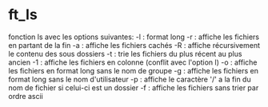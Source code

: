 # ft_ls
fonction ls avec les options suivantes:
-l : format long
-r : affiche les fichiers en partant de la fin
-a : affiche les fichiers cachés
-R : affiche récursivement le contenu des sous dossiers
-t : trie les fichiers du plus récent au plus ancien
-1 : affiche les fichiers en colonne (conflit avec l'option l)
-o : affiche les fichiers en format long sans le nom de groupe
-g : affiche les fichiers en format long sans le nom d'utilisateur
-p : affiche le caractère '/' a la fin du nom de fichier si celui-ci est un dossier
-f : affiche les fichiers sans trier par ordre ascii

